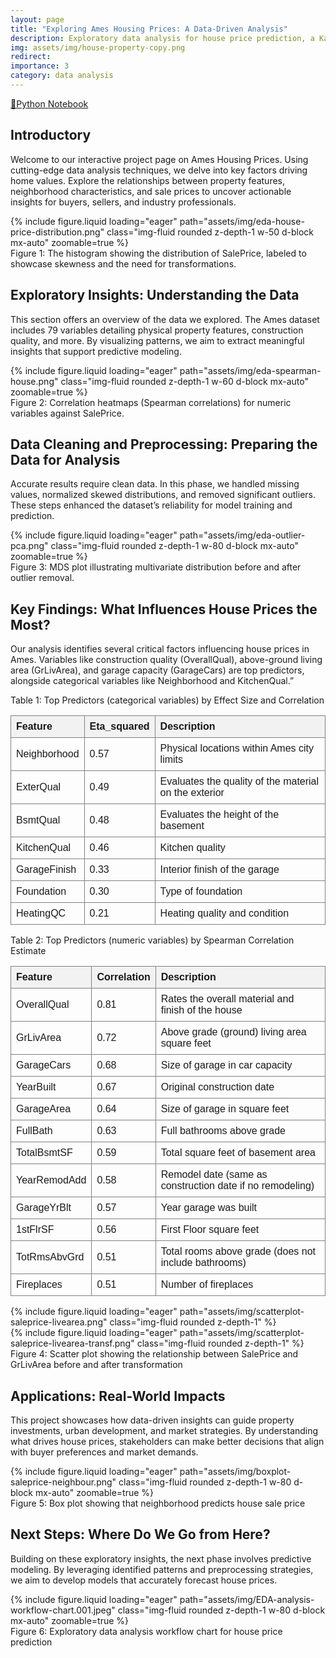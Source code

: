 ```yaml
---
layout: page
title: "Exploring Ames Housing Prices: A Data-Driven Analysis" 
description: Exploratory data analysis for house price prediction, a Kaggle competition
img: assets/img/house-property-copy.png
redirect: 
importance: 3
category: data analysis 
---
```


<style>
        table {
            border-collapse: collapse;
            width: 100%;
            font-family: Arial, sans-serif;
        }
        th, td {
            border: 1px solid grey;
            padding: 8px;
            text-align: left;
        }
        th {
            background-color: #f2f2f2;
        }
</style>

[📘Python Notebook](https://github.com/davidzhao1015/house-price-eda/blob/main/house-price-EDA.ipynb)


## Introductory 

Welcome to our interactive project page on Ames Housing Prices. Using cutting-edge data analysis techniques, we delve into key factors driving home values. Explore the relationships between property features, neighborhood characteristics, and sale prices to uncover actionable insights for buyers, sellers, and industry professionals. 

<div class="col-sm mt-3 mt-md-0">
        {% include figure.liquid loading="eager" path="assets/img/eda-house-price-distribution.png" class="img-fluid rounded z-depth-1 w-50 d-block mx-auto" zoomable=true %}
</div>
<div class="caption">
Figure 1: The histogram showing the distribution of SalePrice, labeled to showcase skewness and the need for transformations.
</div>


## Exploratory Insights: Understanding the Data 

This section offers an overview of the data we explored. The Ames dataset includes 79 variables detailing physical property features, construction quality, and more. By visualizing patterns, we aim to extract meaningful insights that support predictive modeling. 

<div class="col-sm mt-3 mt-md-0">
        {% include figure.liquid loading="eager" path="assets/img/eda-spearman-house.png" class="img-fluid rounded z-depth-1 w-60 d-block mx-auto" zoomable=true %}
</div>
<div class="caption">
Figure 2: Correlation heatmaps (Spearman correlations) for numeric variables against SalePrice.
</div>


## Data Cleaning and Preprocessing: Preparing the Data for Analysis 
Accurate results require clean data. In this phase, we handled missing values, normalized skewed distributions, and removed significant outliers. These steps enhanced the dataset’s reliability for model training and prediction. 

<div class="col-sm mt-3 mt-md-0">
        {% include figure.liquid loading="eager" path="assets/img/eda-outlier-pca.png" class="img-fluid rounded z-depth-1 w-80 d-block mx-auto" zoomable=true %}
</div>
<div class="caption">
Figure 3: MDS plot illustrating multivariate distribution before and after outlier removal. 
</div>

## Key Findings: What Influences House Prices the Most? 
Our analysis identifies several critical factors influencing house prices in Ames. Variables like construction quality (OverallQual), above-ground living area (GrLivArea), and garage capacity (GarageCars) are top predictors, alongside categorical variables like Neighborhood and KitchenQual.”

Table 1: Top Predictors (categorical variables) by Effect Size and Correlation 
<table>
  <thead>
    <tr>
      <th>Feature</th>
      <th>Eta_squared</th>
      <th>Description</th>
    </tr>
  </thead>
  <tbody>
    <tr>
      <td>Neighborhood</td>
      <td>0.57</td>
      <td>Physical locations within Ames city limits</td>
    </tr>
    <tr>
      <td>ExterQual</td>
      <td>0.49</td>
      <td>Evaluates the quality of the material on the exterior</td>
    </tr>
    <tr>
      <td>BsmtQual</td>
      <td>0.48</td>
      <td>Evaluates the height of the basement</td>
    </tr>
    <tr>
      <td>KitchenQual</td>
      <td>0.46</td>
      <td>Kitchen quality</td>
    </tr>
    <tr>
      <td>GarageFinish</td>
      <td>0.33</td>
      <td>Interior finish of the garage</td>
    </tr>
    <tr>
      <td>Foundation</td>
      <td>0.30</td>
      <td>Type of foundation</td>
    </tr>
    <tr>
      <td>HeatingQC</td>
      <td>0.21</td>
      <td>Heating quality and condition</td>
    </tr>
  </tbody>
</table>

Table 2: Top Predictors (numeric variables) by Spearman Correlation Estimate 
<table id="table">
  <thead>
    <tr>
      <th>Feature</th>
      <th>Correlation</th>
      <th>Description</th>
    </tr>
  </thead>
  <tbody>
    <tr>
      <td>OverallQual</td>
      <td>0.81</td>
      <td>Rates the overall material and finish of the house</td>
    </tr>
    <tr>
      <td>GrLivArea</td>
      <td>0.72</td>
      <td>Above grade (ground) living area square feet</td>
    </tr>
    <tr>
      <td>GarageCars</td>
      <td>0.68</td>
      <td>Size of garage in car capacity</td>
    </tr>
    <tr>
      <td>YearBuilt</td>
      <td>0.67</td>
      <td>Original construction date</td>
    </tr>
    <tr>
      <td>GarageArea</td>
      <td>0.64</td>
      <td>Size of garage in square feet</td>
    </tr>
    <tr>
      <td>FullBath</td>
      <td>0.63</td>
      <td>Full bathrooms above grade</td>
    </tr>
    <tr>
      <td>TotalBsmtSF</td>
      <td>0.59</td>
      <td>Total square feet of basement area</td>
    </tr>
    <tr>
      <td>YearRemodAdd</td>
      <td>0.58</td>
      <td>Remodel date (same as construction date if no remodeling)</td>
    </tr>
    <tr>
      <td>GarageYrBlt</td>
      <td>0.57</td>
      <td>Year garage was built</td>
    </tr>
    <tr>
      <td>1stFlrSF</td>
      <td>0.56</td>
      <td>First Floor square feet</td>
    </tr>
    <tr>
      <td>TotRmsAbvGrd</td>
      <td>0.51</td>
      <td>Total rooms above grade (does not include bathrooms)</td>
    </tr>
    <tr>
      <td>Fireplaces</td>
      <td>0.51</td>
      <td>Number of fireplaces</td>
    </tr>
  </tbody>
</table>

<div class="row mt-3">
    <div class="col-sm mt-3 mt-md-0">
        {% include figure.liquid loading="eager" path="assets/img/scatterplot-saleprice-livearea.png" class="img-fluid rounded z-depth-1" %}
    </div>
    <div class="col-sm mt-3 mt-md-0">
        {% include figure.liquid loading="eager" path="assets/img/scatterplot-saleprice-livearea-transf.png" class="img-fluid rounded z-depth-1" %}
    </div>
</div>
<div class="caption">
    Figure 4: Scatter plot showing the relationship between SalePrice and GrLivArea before and after transformation
</div>

## Applications: Real-World Impacts 
This project showcases how data-driven insights can guide property investments, urban development, and market strategies. By understanding what drives house prices, stakeholders can make better decisions that align with buyer preferences and market demands. 

<div class="col-sm mt-3 mt-md-0">
        {% include figure.liquid loading="eager" path="assets/img/boxplot-saleprice-neighbour.png" class="img-fluid rounded z-depth-1 w-80 d-block mx-auto" zoomable=true %}
</div>
<div class="caption">
Figure 5: Box plot showing that neighborhood predicts house sale price 
</div>


## Next Steps: Where Do We Go from Here? 
Building on these exploratory insights, the next phase involves predictive modeling. By leveraging identified patterns and preprocessing strategies, we aim to develop models that accurately forecast house prices. 

<div class="col-sm mt-3 mt-md-0">
        {% include figure.liquid loading="eager" path="assets/img/EDA-analysis-workflow-chart.001.jpeg" class="img-fluid rounded z-depth-1 w-80 d-block mx-auto" zoomable=true %}
</div>
<div class="caption">
Figure 6: Exploratory data analysis workflow chart for house price prediction  
</div>